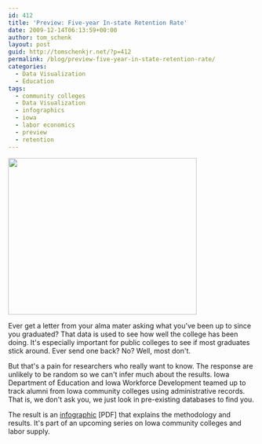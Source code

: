 ```yaml
---
id: 412
title: 'Preview: Five-year In-state Retention Rate'
date: 2009-12-14T06:13:59+00:00
author: tom_schenk
layout: post
guid: http://tomschenkjr.net/?p=412
permalink: /blog/preview-five-year-in-state-retention-rate/
categories:
  - Data Visualization
  - Education
tags:
  - community colleges
  - Data Visualization
  - infographics
  - iowa
  - labor economics
  - preview
  - retention
---
```

<a href="http://tomschenkjr.net/wordpress/wp-content/uploads/2009/12/five-year-retention-rate.pdf"><img class="aligncenter size-full wp-image-415" title="RetentionRatePreview" src="http://tomschenkjr.net/wordpress/wp-content/uploads/2009/12/retentionratepreview.png" alt="" width="384" height="319" /></a>

Ever get a letter from your alma mater asking what you've been up to since you graduated? That data is used to see how well the college has been doing. It's especially important for public colleges to see if most graduates stick around. Ever send one back? No? Well, most don't.

But that's a pain for researchers who really want to know. The response are unlikely to be random so we can't infer much about the results. Iowa Department of Education and Iowa Workforce Development teamed up to track alumni from Iowa community colleges using administrative records. That is, we don't ask you, we just look in pre-existing databases to find you.

The result is an <a href="http://tomschenkjr.net/wordpress/wp-content/uploads/2009/12/five-year-retention-rate.pdf">infographic</a> [PDF] that explains the methodology and results. It's part of an upcoming series on Iowa community colleges and labor supply.